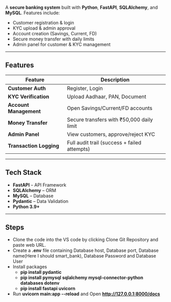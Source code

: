 A **secure banking system** built with **Python**, **FastAPI**, **SQLAlchemy**, and **MySQL**. Features include:

- Customer registration & login
- KYC upload & admin approval
- Account creation (Savings, Current, FD)
- Secure money transfer with daily limits
- Admin panel for customer & KYC management

---

## Features

| Feature | Description |
|-------|-----------|
| **Customer Auth** | Register, Login |
| **KYC Verification** | Upload Aadhaar, PAN, Document |
| **Account Management** | Open Savings/Current/FD accounts |
| **Money Transfer** | Secure transfers with ₹50,000 daily limit |
| **Admin Panel** | View customers, approve/reject KYC |
| **Transaction Logging** | Full audit trail (success + failed attempts) |

---

## Tech Stack

- **FastAPI** – API Framework
- **SQLAlchemy** – ORM
- **MySQL** – Database
- **Pydantic** – Data Validation
- **Python 3.9+**

---

## Steps
- Clone the code into the VS code by clicking Clone Git Repository and paste web URL.
- Create a **.env** file containing Database host, Database port, Database name(Here I should smart_bank), Database Password and Database User
- Install packages
    - **pip install pydantic**
    - **pip install pymysql sqlalchemy mysql-connector-python databases dotenv**
    - **pip install fastapi uvicorn**
- Run **uvicorn main:app --reload** and Open **http://127.0.0.1:8000/docs**
 
